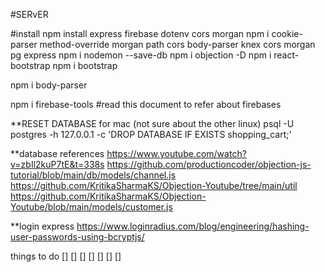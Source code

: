 #SERvER

#install
npm install express firebase dotenv cors morgan 
npm i cookie-parser method-override morgan path cors body-parser knex cors morgan pg express
npm i nodemon --save-db
npm i objection -D
npm i react-bootstrap
npm i bootstrap

npm i body-parser

npm i firebase-tools
#read this document to refer about firebases

**RESET DATABASE for mac (not sure about the other linux)
psql -U postgres -h 127.0.0.1 -c 'DROP DATABASE IF EXISTS shopping_cart;'

**database references
https://www.youtube.com/watch?v=zbIl2kuP7tE&t=338s
https://github.com/productioncoder/objection-js-tutorial/blob/main/db/models/channel.js
https://github.com/KritikaSharmaKS/Objection-Youtube/tree/main/util
https://github.com/KritikaSharmaKS/Objection-Youtube/blob/main/models/customer.js

**login express
https://www.loginradius.com/blog/engineering/hashing-user-passwords-using-bcryptjs/

things to do
[]
[]
[]
[]
[]
[]
[]